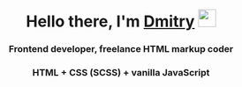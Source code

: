 <h1 align="center">Hello there, I'm <a href="https://t.me/dm_ezhov" target="_blank">Dmitry</a> 
<img src="https://github.com/blackcater/blackcater/raw/main/images/Hi.gif" height="32"/></h1>
<h3 align="center">Frontend developer, freelance HTML markup coder</h3>
<h3 align="center">HTML + CSS (SCSS) + vanilla JavaScript</h3>

## 
